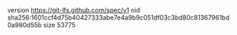 version https://git-lfs.github.com/spec/v1
oid sha256:1601ccf4d75b40427333abe7e4a9b9c051df03c3bd80c81367961bd0a980d55b
size 53775
